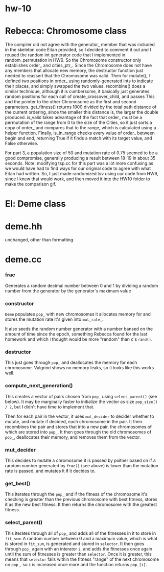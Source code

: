 # hw-10

Rebecca: Chromosome class
==============

The compiler did not agree with the generator_ member that was included in the skeleton code Eitan provided, so I decided to comment it out and I reused the random int generator code that I implemented in random_permutation in HW9. So the Chromosome constructor only establishes order_ and cities_ptr_. Since the Chromosome does not have any members that allocate new memory, the destructor function just needed to reassert that the Chromosome was valid. Then for mutate(), I defined two positions in order_ using randomly-generated ints to indicate their places, and simply swapped the two values. recombine() does a similar technique, although it is cumbersome, it basically just generates random positions for each call of create_crossover_child, and passes This and the pointer to the other Chromosome as the first and second parameters. get_fitness() returns 1000 divided by the total path distance of the current ordering, since the smaller this distance is, the larger the double produced. is_valid takes advantage of the fact that order_ must be a permutation of the range from 0 to the size of the Cities, so it just sorts a copy of order_ and compares that to the range, which is calculated using a helper function. Finally, is_in_range checks every value of order_ between begin and end, returning True if it finds a match with its target value, and False otherwise.

For part 3, a population size of 50 and mutation rate of 0.75 seemed to be a good compromise, generally producing a result between 18-19 in about 35 seconds.
Note: modifying tsp.cc for this part was a lot more confusing as we would have had to find ways for our original code to agree with what Eitan had written. So, I just made randomized.tsv using our code from HW9, since I knew that would work, and then moved it into the HW10 folder to make the comparison gif.

El: Deme class
==============

# deme.hh

unchanged, other than formatting

# deme.cc

### frac
Generates a random decimal number between 0 and 1 by dividing a random number from the generator by the generator's maximum value

### constructor

`Deme` populates `pop_` with new chromosomes it allocates memory for and stores the mutation rate it's given into `mut_rate_`.

It also seeds the random number generator with a number bansed on the amount of time since the epoch, something Rebecca found for the last homework and which I thought would be more "random" than c's `rand()`.

### destructor

This just goes through `pop_` and deallocates the memory for each chromosome. Valgrind shows no memory leaks, so it looks like this works well.

### compute_next_generation()

This creates a vector of pairs chosen from `pop_` using `select_parent()` (see below). It may be marginally faster to initialize the vector as size `pop_size() / 2`, but I didn't have time to implement that.

Then for each pair in the vector, it uses `mut_decider` to decider whether to mutate, and mutate if decided, each chromosome in the pair. It then recombines the pair and stores that into a new pair, the chromosomes of which are stored into `pop_`. It then goes through the old chromosomes of `pop_`, deallocates their memory, and removes them from the vector.

### mut_decider

This decides to mutate a chromosome it is passed by poitner based on if a random number generated by `frac()` (see above) is lower than the mutation rate is passed, and mutates it if it decides to.

### get_best()

This iterates through the `pop_` and if the fitness of the chromosome it's checking is greater than the previous chromosome with best fitness, stores it as the new best fitness. It then returns the chromosome with the greatest fitness.

### select_parent()

This iterates through all of `pop_` and adds all of the fitnesses in it to store in `fit_sum`. A random number between 0 and a maximum value, which is what is stored in `fit_sum`, is generated and stored in `selector`. It then goes through `pop_` again with an interator `i`, and adds the fitnesses once again until the sum of fitnesses is greater than `selector`. Once it is greater, this means that `selector` falls within the fitness "range" of the next chromosome on `pop_`, so `i` is increased once more and the function returns `pop_[i]`.
